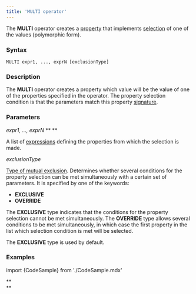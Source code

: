 ```yaml
---
title: 'MULTI operator'
---
```


The **MULTI** operator creates a [property](Properties.md) that implements [selection](Selection_CASE_IF_MULTI_OVERRIDE_EXCLUSIVE.md#single-form) of one of the values (polymorphic form).

### Syntax

    MULTI expr1, ..., exprN [exclusionType]

### Description

The **MULTI** operator creates a property which value will be the value of one of the properties specified in the operator. The property selection condition is that the parameters match this property [signature](CLASS_operator.md). 

### Parameters

*expr1, ..., exprN* ** ** 

A list of [expressions](Expression.md) defining the properties from which the selection is made.

*exclusionType*

[Type of mutual exclusion](Selection_CASE_IF_MULTI_OVERRIDE_EXCLUSIVE.md#mutual-exclusion-of-conditions). Determines whether several conditions for the property selection can be met simultaneously with a certain set of parameters. It is specified by one of the keywords:

-   **EXCLUSIVE**
-   **OVERRIDE**

The **EXCLUSIVE** type indicates that the conditions for the property selection cannot be met simultaneously. The **OVERRIDE** type allows several conditions to be met simultaneously, in which case the first property in the list which selection condition is met will be selected. 

The **EXCLUSIVE** type is used by default.

### Examples


import {CodeSample} from './CodeSample.mdx'

<CodeSample url="https://documentation.lsfusion.org/sample?file=OperatorPropertySample&block=multi"/>

**  
**
